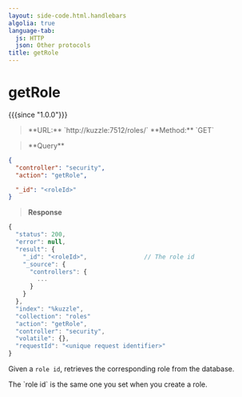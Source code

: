 ```yaml
---
layout: side-code.html.handlebars
algolia: true
language-tab:
  js: HTTP
  json: Other protocols
title: getRole
---
```



# getRole

{{{since "1.0.0"}}}



<blockquote class="js">
<p>
**URL:** `http://kuzzle:7512/roles/<role id>`  
**Method:** `GET`
</p>
</blockquote>

<blockquote class="json">
<p>
**Query**
</p>
</blockquote>

```json
{
  "controller": "security",
  "action": "getRole",

  "_id": "<roleId>"
}
```

>**Response**

```javascript
{
  "status": 200,                     
  "error": null,                     
  "result": {
    "_id": "<roleId>",                // The role id
    "_source": {
      "controllers": {
        ...
      }
    }
  },
  "index": "%kuzzle",
  "collection": "roles"
  "action": "getRole",
  "controller": "security",
  "volatile": {},
  "requestId": "<unique request identifier>"
}
```

Given a `role id`, retrieves the corresponding role from the database.



<aside class="notice">
The `role id` is the same one you set when you create a role.
</aside>
